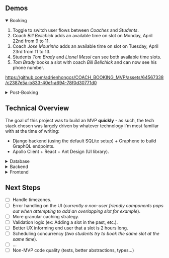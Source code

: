 ## Demos

<details open>
  <summary>Booking</summary>

  1. Toggle to switch user flows between _Coaches_ and _Students_.
  2. Coach _Bill Belichick_ adds an available time on slot on Monday, April 22nd from 9 to 11.
  3. Coach _Jose Mourinho_ adds an available time on slot on Tuesday, April 23rd from 11 to 13.
  4. Students _Tom Brady_ and _Lionel Messi_ can see both available time slots.
  5. _Tom Brady_ books a slot with coach _Bill Belichick_ and can now see his phone number.
  
  https://github.com/adrienhongcs/COACH_BOOKING_MVP/assets/64567338/c2387e5a-b833-40ef-a694-78f0d30771d0
  
</details>

<details>
  <summary>Post-Booking</summary>

  1. Coach _Bill Belichick_ can see the booked slot with student _Tom Brady_ and see his phone number.
  2. Coach _Bill Belichick_ can record a satisfaction score as well as some free notes about the call.
  3. Both coaches can switch to the _Calls_ tab and view booked slots as well as any previous scores and notes.
  
  https://github.com/adrienhongcs/COACH_BOOKING_MVP/assets/64567338/e5ba7546-5e87-429a-9c95-d0014a089f27
  
</details>

## Technical Overview

The goal of this project was to build an MVP **quickly** - as such, the tech stack chosen was largely driven by whatever technology I'm most familiar with at the time of writing:
  - Django backend (using the default SQLite setup) + Graphene to build GraphQL endpoints.
  - Apollo Client + React + Ant Design (UI library).

<details>
  <summary>Database</summary>

  <img width="373" alt="Screenshot 2024-04-21 at 9 53 17 PM" src="https://github.com/adrienhongcs/COACH_BOOKING_MVP/assets/64567338/68996867-6bea-4666-bedb-2560c40151eb">

  - Very minimal schema.
  - Would be good to look at constraints and validation at the database level.
  - Potentially look at transaction (lock on a row) while booking a slot to handle concurrency.

</details>

<details>
  <summary>Backend</summary>

  #### GraphQL Queries
  - `slot(id: ID): SlotType`
  - `slots(startTime: String, endTime: String, coachId: ID, studentId: ID, withCall: Boolean): [SlotType]`
  - `slotCounts(year: Int, month: Int, coachId: ID, studentId: ID): JSONString`
  - `call(id: ID): CallType`
  - `calls: [CallType]`
  - `coach(id: ID): CoachType`
  - `coaches: [CoachType]`
  - `student(id: ID): StudentType`
  - `students: [StudentType]`
  
  #### GraphQL Mutations
  - `createSlot(coachId: ID, startTime: String): CreateSlotMutation`
  - `bookSlot(id: ID, studentId: ID): BookSlotMutation`
  - `createCall(notes: String, satisfactionScore: Int, slotId: ID): CreateCallMutation`

</details>

<details>
  <summary>Frontend</summary>

  - Minimal styling.
  - Caching policy: reset on any change.
    - Works in this simplified MVP where all data is related - would need to revisit to only invalidate and evict stale data.
  - Components:
    - `<Calendar />`
    - `<DayModal />`
    - `<CallForm />`
    - `<SlotTimeline />`
    - `<Slot />`
  
</details>

## Next Steps

- [ ] Handle timezones.
- [ ] Error handling on the UI (_currently a non-user friendly components pops out when attempting to add an overlapping slot for example_).
- [ ] More granular caching strategy.
- [ ] Validation logic (ex: Adding a slot in the past, etc.).
- [ ] Better UX informing end user that a slot is 2 hours long.
- [ ] Scheduling concurrency (_two students try to book the same slot at the same time_). 
- [ ] ...
- [ ] Non-MVP code quality (tests, better abstractions, types...)
